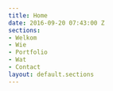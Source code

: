 ```yaml
---
title: Home
date: 2016-09-20 07:43:00 Z
sections:
- Welkom
- Wie
- Portfolio
- Wat
- Contact
layout: default.sections
---
```


